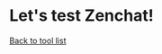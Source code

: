 <body>
    <h1>Let's test Zenchat!</h1>
    <p>
        <a href="https://socialspacedev.github.io/chat-tools/index">Back to tool list</a>
    </p>

<!-- Start of HubSpot Embed Code -->
  <script type="text/javascript" id="hs-script-loader" async defer src="//js-na1.hs-scripts.com/22461532.js"></script>
<!-- End of HubSpot Embed Code -->
</body>
